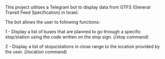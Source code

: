 This project utilises a Telegram bot to display data from GTFS (General Transit Feed Specification) in Israel.

The bot allows the user to following functions:

1 - Display a list of buses that are planned to go through a specific 
    stop/station using the code written on the stop sign. (/stop command)

2 - Display a list of stops/stations in close range 
    to the location provided by the user. (/location command)

